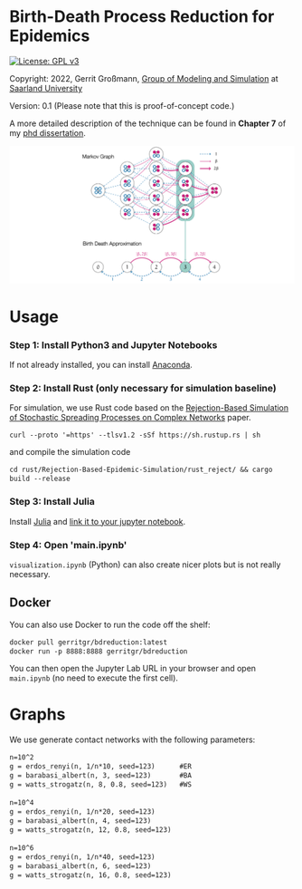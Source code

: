 # Birth-Death Process Reduction for Epidemics


[![License: GPL v3](https://img.shields.io/badge/License-GPL%20v3-blue.svg)](http://www.gnu.org/licenses/gpl-3.0)

Copyright: 2022, Gerrit Großmann, [Group of Modeling and Simulation](https://mosi.uni-saarland.de/) at [Saarland University](http://www.cs.uni-saarland.de/)

Version: 0.1 (Please note that this is proof-of-concept code.)

A more detailed description of the technique can be found in **Chapter 7** of my [phd dissertation](https://github.com/gerritgr/phd).

![alt text](overview.png "Overview")



# Usage

### Step 1: Install Python3 and Jupyter Notebooks
If not already installed, you can install [Anaconda](https://www.anaconda.com/). 

### Step 2: Install Rust (only necessary for simulation baseline)
For simulation, we use Rust code based on the [Rejection-Based Simulation of Stochastic Spreading Processes on Complex Networks](https://www.researchgate.net/publication/330009206_Rejection-Based_Simulation_of_Stochastic_Spreading_Processes_on_Complex_Networks) paper.
```console
curl --proto '=https' --tlsv1.2 -sSf https://sh.rustup.rs | sh
```
and compile the simulation code
```console
cd rust/Rejection-Based-Epidemic-Simulation/rust_reject/ && cargo build --release
```

### Step 3: Install Julia
Install [Julia](https://julialang.org/downloads/) and [link it to your jupyter notebook](https://datatofish.com/add-julia-to-jupyter/).


### Step 4: Open 'main.ipynb'
`visualization.ipynb` (Python) can also create nicer plots but is not really necessary.

## Docker
You can also use Docker to run the code off the shelf:
```console
docker pull gerritgr/bdreduction:latest
docker run -p 8888:8888 gerritgr/bdreduction
```
You can then open the Jupyter Lab URL in your browser and open `main.ipynb` (no need to execute the first cell). 


# Graphs
We use generate contact networks with the following parameters:

```console
n=10^2
g = erdos_renyi(n, 1/n*10, seed=123)      #ER
g = barabasi_albert(n, 3, seed=123)       #BA
g = watts_strogatz(n, 8, 0.8, seed=123)   #WS      

n=10^4
g = erdos_renyi(n, 1/n*20, seed=123)
g = barabasi_albert(n, 4, seed=123)
g = watts_strogatz(n, 12, 0.8, seed=123)  

n=10^6
g = erdos_renyi(n, 1/n*40, seed=123)
g = barabasi_albert(n, 6, seed=123)
g = watts_strogatz(n, 16, 0.8, seed=123)  
```

